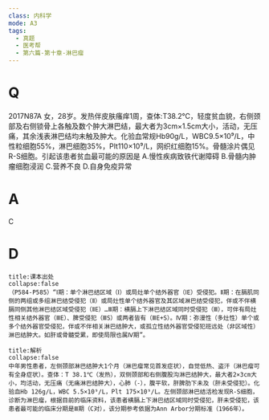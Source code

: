 ```yaml
---
class: 内科学
mode: A3
tags:
  - 真题
  - 医考帮
  - 第六篇-第十章-淋巴瘤
---
```


# Q
2017N87A 女，28岁。发热伴皮肤瘙痒1周，查体:T38.2℃，轻度贫血貌，右侧颈部及右侧锁骨上各触及数个肿大淋巴结，最大者为3cm×1.5cm大小，活动，无压痛，其余浅表淋巴结均未触及肿大。化验血常规Hb90g/L，WBC9.5×10⁹/L，中性粒细胞55%，淋巴细胞35%，Plt110×10⁹/L，网织红细胞15%。骨髓涂片偶见R-S细胞。引起该患者贫血最可能的原因是
A.慢性疾病致铁代谢障碍
B.骨髓内肿瘤细胞浸润
C.营养不良
D.自身免疫异常

# A
C
# D
```ad-note
title:课本出处
collapse:false
（P584-P585）“Ⅰ期：单个淋巴结区域（Ⅰ）或局灶单个结外器官（ⅠE）受侵犯。Ⅱ期：在膈肌同侧的两组或多组淋巴结受侵犯（Ⅱ）或局灶性单个结外器官及其区域淋巴结受侵犯，伴或不伴横膈同侧其他淋巴结区域受侵犯（ⅡE）…Ⅲ期：横膈上下淋巴结区域同时受侵犯（Ⅲ），可伴有局灶性相关结外器官（ⅢE）、脾受侵犯（ⅢS）或两者皆有（ⅢE+S）。Ⅳ期：弥漫性（多灶性）单个或多个结外器官受侵犯，伴或不伴相关淋巴结肿大，或孤立性结外器官受侵犯班远处（非区域性）淋巴结肿大。如肝或骨髓受累，即使局限也属Ⅳ期”。
```

```ad-summary
title:解析
collapse:false
中年男性患者，左侧颈部淋巴结肿大1个月（淋巴瘤常见首发症状），自觉低热、盗汗（淋巴瘤可有全身症状）。查体：T 38.1℃（发热），双侧颈部和右侧腹股沟淋巴结肿大，最大者2×3cm大小，均活动，无压痛（无痛淋巴结肿大），心肺（-），腹平软，肝脾肋下未及（肝未受侵犯）。化验血Hb 126g/L，WBC 5.5×10⁹/L，Plt 175×10⁹/L。左侧颈部淋巴结活检发现R-S细胞，诊断为淋巴瘤，根据目前的临床资料，该患者横膈上下淋巴结区域同时受侵犯，肝未受侵犯，该患者最可能的临床分期是Ⅲ期（C对），该分期参考依据为Ann Arbor分期标准（1966年）。
```

